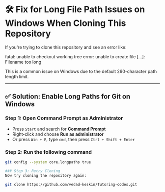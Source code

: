 # 🛠️ Fix for Long File Path Issues on Windows When Cloning This Repository

If you're trying to clone this repository and see an error like:

fatal: unable to checkout working tree
error: unable to create file [...]: Filename too long

This is a common issue on Windows due to the default 260-character path length limit.

---

## ✅ Solution: Enable Long Paths for Git on Windows

### Step 1: Open Command Prompt as Administrator

- Press `Start` and search for **Command Prompt**
- Right-click and choose **Run as administrator**
- Or press `Win + R`, type `cmd`, then press `Ctrl + Shift + Enter`

### Step 2: Run the following command

```bash
git config --system core.longpaths true

### Step 3: Retry Cloning
Now try cloning the repository again:

git clone https://github.com/vedad-keskin/Tutoring-codes.git

